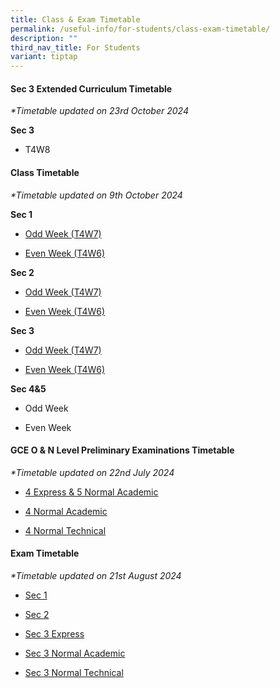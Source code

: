 ```yaml
---
title: Class & Exam Timetable
permalink: /useful-info/for-students/class-exam-timetable/
description: ""
third_nav_title: For Students
variant: tiptap
---
```

<h4><strong>Sec 3 Extended Curriculum Timetable</strong></h4>
<p><em>*Timetable updated on 23rd October 2024</em>
</p>
<p><strong>Sec 3</strong>
</p>
<ul data-tight="true" class="tight">
<li>
<p>T4W8</p>
</li>
</ul>
<h4><strong>Class Timetable</strong></h4>
<p><em>*Timetable updated on 9th October 2024</em>
</p>
<p><strong>Sec 1</strong>
</p>
<ul data-tight="true" class="tight">
<li>
<p><a href="/files/Timetable/AI Learning Fiesta/2024_T4W7_Learning_Fiesta_Sec_1.pdf" rel="noopener nofollow" target="_blank">Odd Week (T4W7)</a>
</p>
</li>
<li>
<p><a href="/files/Timetable/AI Learning Fiesta/2024_T4W6__script_check_Sec_1.pdf" rel="noopener nofollow" target="_blank">Even Week (T4W6)</a>
</p>
<p></p>
</li>
</ul>
<p><strong>Sec 2</strong>
</p>
<ul data-tight="true" class="tight">
<li>
<p><a href="/files/Timetable/AI Learning Fiesta/2024_T4W7_Learning_Fiesta_Sec_2.pdf" rel="noopener nofollow" target="_blank">Odd Week (T4W7)</a>
</p>
</li>
<li>
<p><a href="/files/Timetable/AI Learning Fiesta/2024_T4W6__script_check_Sec_2.pdf" rel="noopener nofollow" target="_blank">Even Week (T4W6)</a>
</p>
</li>
</ul>
<p></p>
<p><strong>Sec 3</strong>
</p>
<ul data-tight="true" class="tight">
<li>
<p><a href="/files/Timetable/AI Learning Fiesta/2024_T4W7_Learning_Fiesta_Sec_3.pdf" rel="noopener nofollow" target="_blank">Odd Week (T4W7)</a>
</p>
</li>
<li>
<p><a href="/files/Timetable/AI Learning Fiesta/2024_T4W6__script_check_Sec_3.pdf" rel="noopener nofollow" target="_blank">Even Week (T4W6)</a>
</p>
</li>
</ul>
<p></p>
<p><strong>Sec 4&amp;5</strong>
</p>
<ul data-tight="true" class="tight">
<li>
<p>Odd Week</p>
</li>
<li>
<p>Even Week</p>
</li>
</ul>
<p></p>
<h4><strong>GCE O &amp; N Level Preliminary Examinations Timetable</strong></h4>
<p><em>*Timetable updated on 22nd July 2024</em>
</p>
<ul data-tight="true" class="tight">
<li>
<p><a href="/files/Timetable/2024 Prelim Sem 2/AISS_2024_Prelims_4E5N.pdf" rel="noopener noreferrer nofollow" target="_blank">4 Express &amp; 5 Normal Academic</a>
</p>
</li>
<li>
<p><a href="/files/Timetable/2024 Prelim Sem 2/AISS_2024_Prelims_NA.pdf" rel="noopener noreferrer nofollow" target="_blank">4 Normal Academic</a>
</p>
</li>
<li>
<p><a href="/files/Timetable/2024 Prelim Sem 2/AISS_2024_Prelims_NT.pdf" rel="noopener noreferrer nofollow" target="_blank">4 Normal Technical</a>
</p>
</li>
</ul>
<h4><strong>Exam Timetable</strong></h4>
<p><em>*Timetable updated on 21st August 2024</em>
</p>
<ul data-tight="true" class="tight">
<li>
<p><a href="/files/Timetable/2024 EOY Timetables/2024_EOY_TT_Schedule_Sec1.pdf" rel="noopener nofollow" target="_blank">Sec 1</a>
</p>
</li>
<li>
<p><a href="/files/Timetable/2024 EOY Timetables/2024_EOY_TT_Schedule_Sec2new.pdf" rel="noopener nofollow" target="_blank">Sec 2</a>
</p>
</li>
<li>
<p><a href="/files/Timetable/2024 EOY Timetables/2024_EOY_TT_Schedule_Sec3E.pdf" rel="noopener nofollow" target="_blank">Sec 3 Express</a>
</p>
</li>
<li>
<p><a href="/files/Timetable/2024 EOY Timetables/2024_EOY_TT_Schedule_Sec3NA.pdf" rel="noopener nofollow" target="_blank">Sec 3 Normal Academic</a>
</p>
</li>
<li>
<p><a href="/files/Timetable/2024 EOY Timetables/2024_EOY_TT_Schedule_Sec3NT.pdf" rel="noopener nofollow" target="_blank">Sec 3 Normal Technical</a>
</p>
</li>
</ul>
<p></p>